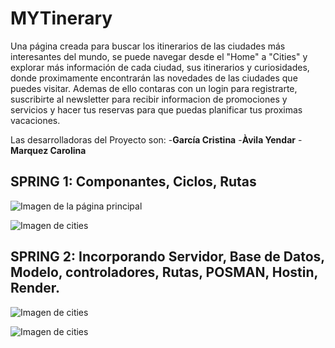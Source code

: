 # MYTinerary

Una página creada para buscar los itinerarios de las ciudades más interesantes del mundo, se puede navegar desde el "Home" a "Cities" y explorar más información de cada ciudad, sus itinerarios y curiosidades, donde proximamente encontrarán las novedades de las ciudades que puedes visitar. Ademas de ello contaras con un login para registrarte, suscribirte al newsletter para recibir informacion de promociones y servicios y hacer tus reservas para que puedas planificar tus proximas vacaciones.

Las desarrolladoras del Proyecto son:
-**García Cristina**
-**Àvila Yendar**
-**Marquez Carolina** 


## SPRING 1: Componantes, Ciclos, Rutas 

![Imagen de la página principal](https://firebasestorage.googleapis.com/v0/b/mytinerary-cities.appspot.com/o/home.png?alt=media&token=3c611cb2-ad49-458f-9c46-32291ca92125)


![Imagen de cities](https://firebasestorage.googleapis.com/v0/b/react-3c2b4.appspot.com/o/cities.png?alt=media&token=86d13da5-0f8d-4981-aef2-98f0d0b0f19a)


## SPRING 2: Incorporando Servidor, Base de Datos, Modelo, controladores, Rutas, POSMAN, Hostin, Render.

![Imagen de cities](https://firebasestorage.googleapis.com/v0/b/mytinerary-cities.appspot.com/o/cities.png?alt=media&token=0a7a5351-dc0e-4d63-aeee-fe5f3b85c8d7)

![Imagen de cities](https://firebasestorage.googleapis.com/v0/b/mytinerary-cities.appspot.com/o/detalle.png?alt=media&token=c5cc4d7c-f29e-41e2-ad27-90425eb8bd9b)
